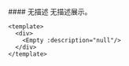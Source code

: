 
<cn>
#### 无描述
无描述展示。
</cn>

```vue
<template>
  <div>
    <Empty :description="null"/>
  </div>
</template>
```